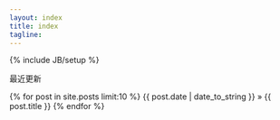 ```yaml
---
layout: index
title: index
tagline:
---
```


{% include JB/setup %}

最近更新

{% for post in site.posts limit:10 %}
{{ post.date | date_to_string }} » {{ post.title }}
{% endfor %}
